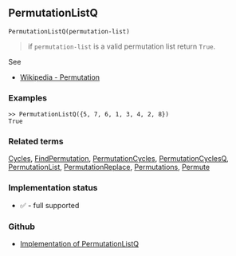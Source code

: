 ## PermutationListQ

```
PermutationListQ(permutation-list)
```

> if `permutation-list` is a valid permutation list return `True`.
 
See 
* [Wikipedia - Permutation](https://en.wikipedia.org/wiki/Permutation)
	 
### Examples

```
>> PermutationListQ({5, 7, 6, 1, 3, 4, 2, 8})
True
```

### Related terms 
[Cycles](Cycles.md), [FindPermutation](FindPermutation.md), [PermutationCycles](PermutationCycles.md), [PermutationCyclesQ](PermutationCyclesQ.md), [PermutationList](PermutationList.md), [PermutationReplace](PermutationReplace.md), [Permutations](Permutations.md), [Permute](Permute.md)






### Implementation status

* &#x2705; - full supported

### Github

* [Implementation of PermutationListQ](https://github.com/axkr/symja_android_library/blob/master/symja_android_library/matheclipse-core/src/main/java/org/matheclipse/core/builtin/Combinatoric.java#L1736) 
